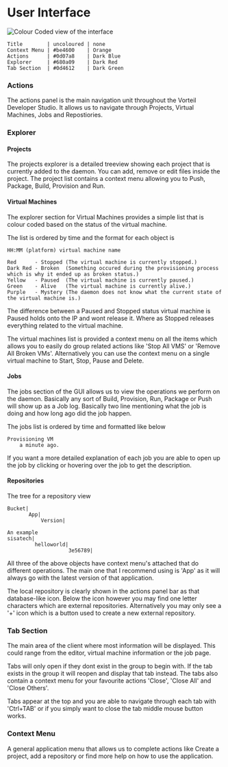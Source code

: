 # User Interface

![Colour Coded view of the interface](https://storage.googleapis.com/vorteil-dl/assets/documentation/highlightedview.png "User Interface Screenshot")

    Title        | uncoloured | none
    Context Menu | #be4600    | Orange
    Actions      | #0d07a8    | Dark Blue
    Explorer     | #680a09    | Dark Red
    Tab Section  | #0d4612    | Dark Green

### Actions

The actions panel is the main navigation unit throughout the Vorteil Developer Studio. It allows us to navigate through Projects, Virtual Machines, Jobs and Repostiories.

### Explorer

#### Projects

The projects explorer is a detailed treeview showing each project that is currently added to the daemon. You can add, remove or edit files inside the project. The project list contains a context menu allowing you to Push, Package, Build, Provision and Run. 

#### Virtual Machines

The explorer section for Virtual Machines provides a simple list that is colour coded based on the status of the virtual machine. 

The list is ordered by time and the format for each object is 

`HH:MM (platform) virtual machine name`

    Red      - Stopped (The virtual machine is currently stopped.)
    Dark Red - Broken  (Something occured during the provisioning process which is why it ended up as broken status.)
    Yellow   - Paused  (The virtual machine is currently paused.)
    Green    - Alive   (The virtual machine is currently alive.)
    Purple   - Mystery (The daemon does not know what the current state of the virtual machine is.)

The difference between a Paused and Stopped status virtual machine is Paused holds onto the IP and wont release it. Where as Stopped releases everything related to the virtual machine.

The virtual machines list is provided a context menu on all the items which allows you to easily do group related actions like 'Stop All VMS' or 'Remove All Broken VMs'. Alternatively you can use the context menu on a single virtual machine to Start, Stop, Pause and Delete.

#### Jobs

The jobs section of the GUI allows us to view the operations we perform on the daemon. Basically any sort of Build, Provision, Run, Package or Push will show up as a Job log. Basically two line mentioning what the job is doing and how long ago did the job happen. 

The jobs list is ordered by time and formatted like below

    Provisioning VM
        a minute ago.

If you want a more detailed explanation of each job you are able to open up the job by clicking or hovering over the job to get the description.

#### Repositories 

The tree for a repository view

    Bucket|
           App|
               Version|
    
    An example
    sisatech|
             helloworld|
                        3e56789|

All three of the above objects have context menu's attached that do different operations. The main one that I recommend using is 'App' as it will always go with the latest version of that application.

The local repository is clearly shown in the actions panel bar as that database-like icon. Below the icon however you may find one letter characters which are external repositories. Alternatively you may only see a '+' icon which is a button used to create a new external repository.

### Tab Section

The main area of the client where most information will be displayed. This could range from the editor, virtual machine information or the job page. 

Tabs will only open if they dont exist in the group to begin with. If the tab exists in the group it will reopen and display that tab instead. The tabs also contain a context menu for your favourite actions 'Close', 'Close All' and 'Close Others'.

Tabs appear at the top and you are able to navigate through each tab with 'Ctrl+TAB' or if you simply want to close the tab middle mouse button works.

### Context Menu

A general application menu that allows us to complete actions like Create a project, add a repository or  find more help on how to use the application.